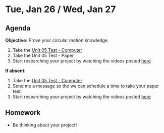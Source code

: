 Tue, Jan 26 / Wed, Jan 27
==================

Agenda
---------
**Objective:** Prove your circular motion knowledge

1. Take the [Unit 05 Test - Computer][test]
2. Take the Unit 05 Test - Paper
3. Start researching your project by watching the videos posted [here][proj]


**If absent:**

 1. Take the [Unit 05 Test - Computer][test]
 2. Send me a message so the we can schedule a time to take your paper test.
 3. Start researching your project by watching the videos posted [here][proj]

Homework 
-------------
- Be thinking about your project!

[test]: https://avon.schoology.com/assignment/4586396402/
[proj]: https://avon.schoology.com/assignment/4597769688/
<!--stackedit_data:
eyJoaXN0b3J5IjpbLTEzMDc4MTUwMjksNDUzMzM1ODE4LC02Nj
A5NTI3OTMsLTEzNzEzMTgwMjksLTE3MTk1MzgxOSwtOTkwMDAy
NTE2LC0xMzI3NjI0MTcyLC03OTY1MDU4NDVdfQ==
-->